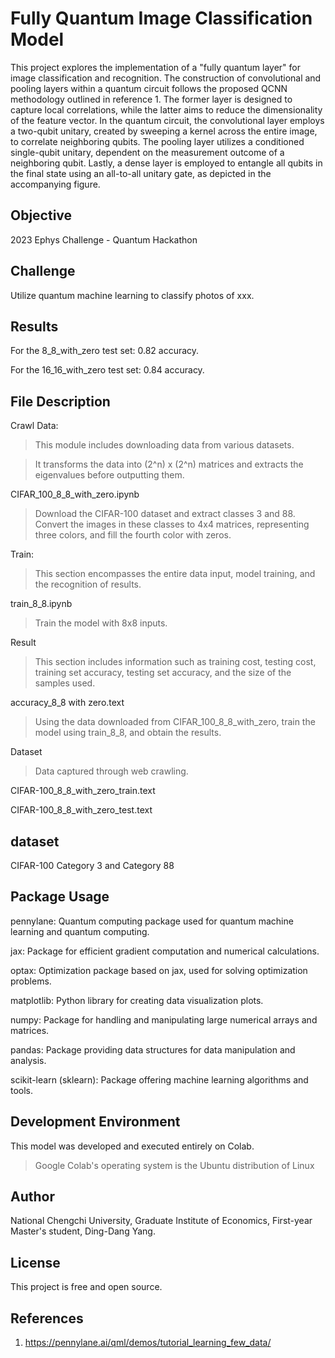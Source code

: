 # Fully Quantum Image Classification Model

This project explores the implementation of a "fully quantum layer" for image classification and recognition. The construction of convolutional and pooling layers within a quantum circuit follows the proposed QCNN methodology outlined in reference 1. The former layer is designed to capture local correlations, while the latter aims to reduce the dimensionality of the feature vector. In the quantum circuit, the convolutional layer employs a two-qubit unitary, created by sweeping a kernel across the entire image, to correlate neighboring qubits. The pooling layer utilizes a conditioned single-qubit unitary, dependent on the measurement outcome of a neighboring qubit. Lastly, a dense layer is employed to entangle all qubits in the final state using an all-to-all unitary gate, as depicted in the accompanying figure.

## Objective

2023 Ephys Challenge - Quantum Hackathon

## Challenge

Utilize quantum machine learning to classify photos of xxx.

## Results

For the 8_8_with_zero test set: 0.82 accuracy.

For the 16_16_with_zero test set: 0.84 accuracy.

## File Description

Crawl Data:

> This module includes downloading data from various datasets.

> It transforms the data into (2^n) x (2^n) matrices and extracts the eigenvalues before outputting them.

CIFAR_100_8_8_with_zero.ipynb

> Download the CIFAR-100 dataset and extract classes 3 and 88. Convert the images in these classes to 4x4 matrices, representing three colors, and fill the fourth color with zeros.

Train:

> This section encompasses the entire data input, model training, and the recognition of results.

train_8_8.ipynb

> Train the model with 8x8 inputs.

Result

> This section includes information such as training cost, testing cost, training set accuracy, testing set accuracy, and the size of the samples used.

accuracy_8_8 with zero.text

> Using the data downloaded from CIFAR_100_8_8_with_zero, train the model using train_8_8, and obtain the results.

Dataset

> Data captured through web crawling.

CIFAR-100_8_8_with_zero_train.text

CIFAR-100_8_8_with_zero_test.text

## dataset

CIFAR-100 Category 3 and Category 88

## Package Usage

pennylane: Quantum computing package used for quantum machine learning and quantum computing.

jax: Package for efficient gradient computation and numerical calculations.

optax: Optimization package based on jax, used for solving optimization problems.

matplotlib: Python library for creating data visualization plots.

numpy: Package for handling and manipulating large numerical arrays and matrices.

pandas: Package providing data structures for data manipulation and analysis.

scikit-learn (sklearn): Package offering machine learning algorithms and tools.

## Development Environment

This model was developed and executed entirely on Colab.

> Google Colab's operating system is the Ubuntu distribution of Linux

## Author

National Chengchi University, Graduate Institute of Economics, First-year Master's student, Ding-Dang Yang.

## License

This project is free and open source.

## References

1. https://pennylane.ai/qml/demos/tutorial_learning_few_data/
